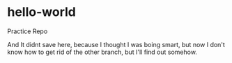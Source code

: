 # hello-world
Practice Repo


And It didnt save here, because I thought I was boing smart, but now I don't know how to get rid of the other branch, but I'll find out somehow. 
